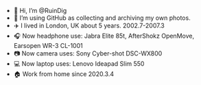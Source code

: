 - 👋 Hi, I’m @RuinDig
- 👀 I’m using GitHub as collecting and archiving my own photos.
- ✈️ I lived in London, UK about 5 years. 2002.7-2007.3
- 🎧 Now headphone use: Jabra Elite 85t, AfterShokz OpenMove, Earsopen WR-3 CL-1001
- 📷 Now camera uses: Sony Cyber-shot DSC-WX800
- 💻 Now laptop uses: Lenovo Ideapad Slim 550
- 🏠 Work from home since 2020.3.4
